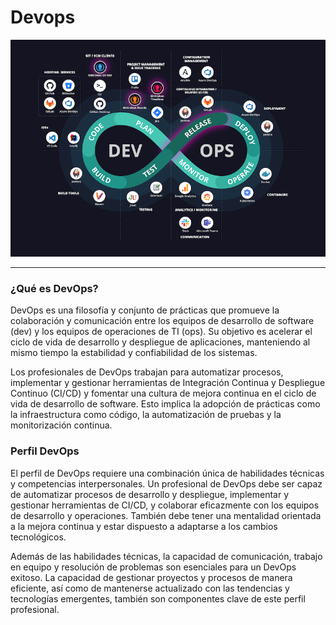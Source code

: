 # Devops

![devops](/img/dev.png)

---

### ¿Qué es DevOps?

DevOps es una filosofía y conjunto de prácticas que promueve la colaboración y comunicación entre los equipos de desarrollo de software (dev) y los equipos de operaciones de TI (ops). Su objetivo es acelerar el ciclo de vida de desarrollo y despliegue de aplicaciones, manteniendo al mismo tiempo la estabilidad y confiabilidad de los sistemas.

Los profesionales de DevOps trabajan para automatizar procesos, implementar y gestionar herramientas de Integración Continua y Despliegue Continuo (CI/CD) y fomentar una cultura de mejora continua en el ciclo de vida de desarrollo de software. Esto implica la adopción de prácticas como la infraestructura como código, la automatización de pruebas y la monitorización continua.

### Perfil DevOps

El perfil de DevOps requiere una combinación única de habilidades técnicas y competencias interpersonales. Un profesional de DevOps debe ser capaz de automatizar procesos de desarrollo y despliegue, implementar y gestionar herramientas de CI/CD, y colaborar eficazmente con los equipos de desarrollo y operaciones. También debe tener una mentalidad orientada a la mejora continua y estar dispuesto a adaptarse a los cambios tecnológicos.

Además de las habilidades técnicas, la capacidad de comunicación, trabajo en equipo y resolución de problemas son esenciales para un DevOps exitoso. La capacidad de gestionar proyectos y procesos de manera eficiente, así como de mantenerse actualizado con las tendencias y tecnologías emergentes, también son componentes clave de este perfil profesional.


